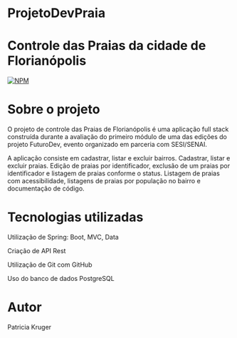 # ProjetoDevPraia
# Controle das Praias da cidade de Florianópolis
[![NPM](https://img.shields.io/npm/l/react)](https://github.com/Patynet/ProjetoDevPraia/blob/develop/LICENCE) 

# Sobre o projeto

O projeto de controle das Praias de Florianópolis é uma aplicação full stack construída durante a avaliação do primeiro módulo de uma das edições do projeto FuturoDev, evento organizado em parceria com SESI/SENAI.

A aplicação consiste em cadastrar, listar e excluir bairros. Cadastrar, listar e excluir praias. Edição de praias por identificador, exclusão de um praias por identificador e listagem de praias conforme o status. Listagem de praias com acessibilidade, listagens de praias por população no bairro e documentação de código.
# Tecnologias utilizadas

Utilização de Spring: Boot, MVC, Data

Criação de API Rest

Utilização de Git com GitHub

Uso do banco de dados PostgreSQL

# Autor

Patricia Kruger



